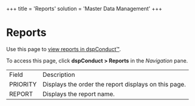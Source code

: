 +++
title = 'Reports'
solution = 'Master Data Management'
+++

# Reports

<div class="use">

Use this page to [view reports in
dspConduct™](../Use_Cases/View_Reports_in_dspConduct.htm).

</div>

To access this page, click <span style="font-weight: bold;">dspConduct
\> </span>**Reports** in the *Navigation* pane.

|          |                                                      |
| -------- | ---------------------------------------------------- |
| Field    | Description                                          |
| PRIORITY | Displays the order the report displays on this page. |
| REPORT   | Displays the report name.                            |
